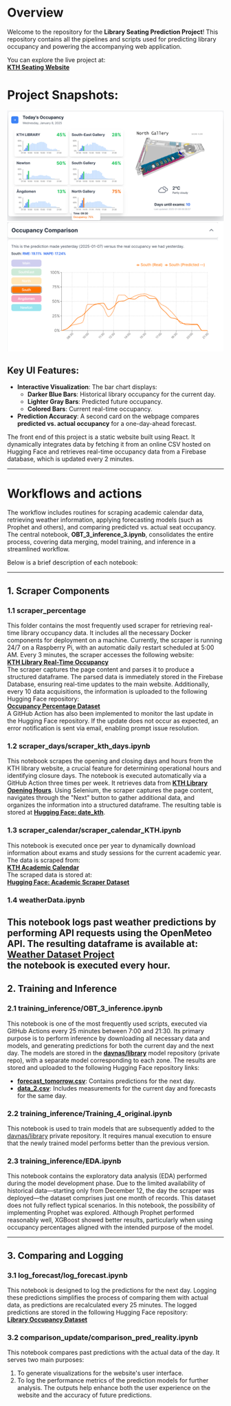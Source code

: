 # Overview

Welcome to the repository for the **Library Seating Prediction Project**! This repository contains all the pipelines and scripts used for predicting library occupancy and powering the accompanying web application. 

You can explore the live project at:  
[**KTH Seating Website**](https://kthseating.netlify.app/)

# Project Snapshots:
![User Interface Example 1](images_data/UI_1.png)
![User Interface Example 2](images_data/UI_2.png)

## Key UI Features:
- **Interactive Visualization**: The bar chart displays:
  - **Darker Blue Bars**: Historical library occupancy for the current day.
  - **Lighter Gray Bars**: Predicted future occupancy.
  - **Colored Bars**: Current real-time occupancy.  
- **Prediction Accuracy**: A second card on the webpage compares **predicted vs. actual occupancy** for a one-day-ahead forecast.

The front end of this project is a static website built using React. It dynamically integrates data by fetching it from an online CSV hosted on Hugging Face and retrieves real-time occupancy data from a Firebase database, which is updated every 2 minutes.






---
# Workflows and actions 
The workflow includes routines for scraping academic calendar data, retrieving weather information, applying forecasting models (such as Prophet and others), and comparing predicted vs. actual seat occupancy. The central notebook, **OBT_3_inference_3.ipynb**, consolidates the entire process, covering data merging, model training, and inference in a streamlined workflow.

Below is a brief description of each notebook:



---
## 1. Scraper Components

### 1.1 scraper_percentage

This folder contains the most frequently used scraper for retrieving real-time library occupancy data. It includes all the necessary Docker components for deployment on a machine. Currently, the scraper is running 24/7 on a Raspberry Pi, with an automatic daily restart scheduled at 5:00 AM. 
Every 3 minutes, the scraper accesses the following website:  
[**KTH Library Real-Time Occupancy**](https://www.kth.se/en/biblioteket/anvanda-biblioteket/oppettider-kontakt/besokare-i-realtid-1.1078198)  
The scraper captures the page content and parses it to produce a structured dataframe. The parsed data is immediately stored in the Firebase Database, ensuring real-time updates to the main website. Additionally, every 10 data acquisitions, the information is uploaded to the following Hugging Face repository:  
[**Occupancy Percentage Dataset**](https://huggingface.co/datasets/davnas/occupancy_perc)  
A GitHub Action has also been implemented to monitor the last update in the Hugging Face repository. If the update does not occur as expected, an error notification is sent via email, enabling prompt issue resolution.

 
### 1.2 scraper_days/scraper_kth_days.ipynb

This notebook scrapes the opening and closing days and hours from the KTH library website, a crucial feature for determining operational hours and identifying closure days. The notebook is executed automatically via a GitHub Action three times per week. 
It retrieves data from [**KTH Library Opening Hours**](https://www.kth.se/en/biblioteket/anvanda-biblioteket/oppettider-kontakt/oppettider-och-kontakt-1.853039). 
Using Selenium, the scraper captures the page content, navigates through the "Next" button to gather additional data, and organizes the information into a structured dataframe. 
The resulting table is stored at [**Hugging Face: date_kth**](https://huggingface.co/datasets/davnas/date_kth).


### 1.3 scraper_calendar/scraper_calendar_KTH.ipynb
This notebook is executed once per year to dynamically download information about exams and study sessions for the current academic year. The data is scraped from:  
[**KTH Academic Calendar**](https://intra.kth.se/en/utbildning/schema-och-lokalbokning/lasarsindelning/lasaret-2024-2025-1.1212249)  
The scraped data is stored at:  
[**Hugging Face: Academic Scraper Dataset**](https://huggingface.co/datasets/andreitut/kth-academic-scraper)  

### 1.4 weatherData.ipynb
This notebook logs past weather predictions by performing API requests using the OpenMeteo API. The resulting dataframe is available at:  
[**Weather Dataset Project**](https://huggingface.co/datasets/andreitut/weatherDatasetProject)  
the notebook is executed every hour.
---
## 2. Training and Inference

### 2.1 training_inference/OBT_3_inference.ipynb
This notebook is one of the most frequently used scripts, executed via GitHub Actions every 25 minutes between 7:00 and 21:30. Its primary purpose is to perform inference by downloading all necessary data and models, and generating predictions for both the current day and the next day.
The models are stored in the [**davnas/library**](https://huggingface.co/davnas/library) model repository (private repo), with a separate model corresponding to each zone. 
The results are stored and uploaded to the following Hugging Face repository links:
- [**forecast_tomorrow.csv**](https://huggingface.co/datasets/davnas/library-occupancy/blob/main/forecast_tomorrow.csv): Contains predictions for the next day.  
- [**data_2.csv**](https://huggingface.co/datasets/davnas/library-occupancy/blob/main/data_2.csv): Includes measurements for the current day and forecasts for the same day.  


### 2.2 training_inference/Training_4_original.ipynb
This notebook is used to train models that are subsequently added to the [davnas/library](https://huggingface.co/davnas/library) private repository. It requires manual execution to ensure that the newly trained model performs better than the previous version.

### 2.3 training_inference/EDA.ipynb
This notebook contains the exploratory data analysis (EDA) performed during the model development phase. 
Due to the limited availability of historical data—starting only from December 12, the day the scraper was deployed—the dataset comprises just one month of records. This dataset does not fully reflect typical scenarios. In this notebook, the possibility of implementing Prophet was explored. Although Prophet performed reasonably well, XGBoost showed better results, particularly when using occupancy percentages aligned with the intended purpose of the model.



---
## 3. Comparing and Logging

### 3.1 log_forecast/log_forecast.ipynb
This notebook is designed to log the predictions for the next day. Logging these predictions simplifies the process of comparing them with actual data, as predictions are recalculated every 25 minutes. 
The logged predictions are stored in the following Hugging Face repository:  
[**Library Occupancy Dataset**](https://huggingface.co/datasets/davnas/library-occupancy)

### 3.2 comparison_update/comparison_pred_reality.ipynb
This notebook compares past predictions with the actual data of the day. It serves two main purposes:
1. To generate visualizations for the website's user interface.
2. To log the performance metrics of the prediction models for further analysis.
The outputs help enhance both the user experience on the website and the accuracy of future predictions.



